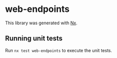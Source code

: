 # web-endpoints

This library was generated with [Nx](https://nx.dev).

## Running unit tests

Run `nx test web-endpoints` to execute the unit tests.
